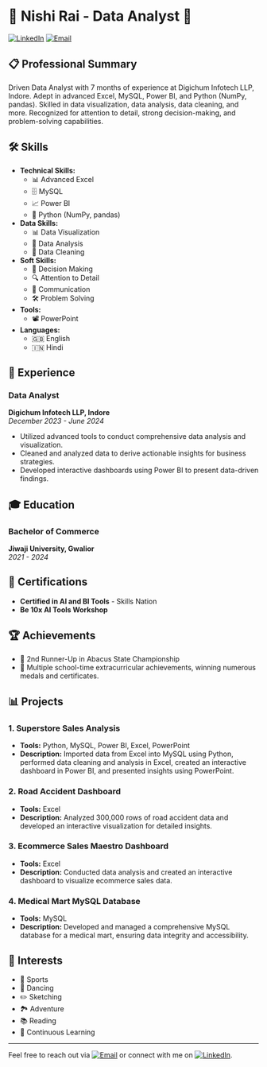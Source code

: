 # 🌟 Nishi Rai - Data Analyst 🌟

[![LinkedIn](https://img.shields.io/badge/LinkedIn-Profile-blue)](https://www.linkedin.com/in/nishirai-nr222)
[![Email](https://img.shields.io/badge/Email-nishrai222%40gmail.com-red)](mailto:nishrai222@gmail.com)

## 📋 Professional Summary
Driven Data Analyst with 7 months of experience at Digichum Infotech LLP, Indore. Adept in advanced Excel, MySQL, Power BI, and Python (NumPy, pandas). Skilled in data visualization, data analysis, data cleaning, and more. Recognized for attention to detail, strong decision-making, and problem-solving capabilities.

## 🛠️ Skills
- **Technical Skills:** 
  - 📊 Advanced Excel
  - 🗄️ MySQL
  - 📈 Power BI
  - 🐍 Python (NumPy, pandas)
- **Data Skills:** 
  - 📊 Data Visualization
  - 🧮 Data Analysis
  - 🧹 Data Cleaning
- **Soft Skills:** 
  - 🧠 Decision Making
  - 🔍 Attention to Detail
  - 💬 Communication
  - 🛠️ Problem Solving
- **Tools:** 
  - 📽️ PowerPoint
- **Languages:** 
  - 🇬🇧 English
  - 🇮🇳 Hindi

## 💼 Experience
### Data Analyst
**Digichum Infotech LLP, Indore**  
*December 2023 - June 2024*
- Utilized advanced tools to conduct comprehensive data analysis and visualization.
- Cleaned and analyzed data to derive actionable insights for business strategies.
- Developed interactive dashboards using Power BI to present data-driven findings.

## 🎓 Education
### Bachelor of Commerce
**Jiwaji University, Gwalior**  
*2021 - 2024*

## 📜 Certifications
- **Certified in AI and BI Tools** - Skills Nation
- **Be 10x AI Tools Workshop**

## 🏆 Achievements
- 🥈 2nd Runner-Up in Abacus State Championship
- 🏅 Multiple school-time extracurricular achievements, winning numerous medals and certificates.

## 📊 Projects
### 1. Superstore Sales Analysis
- **Tools:** Python, MySQL, Power BI, Excel, PowerPoint
- **Description:** Imported data from Excel into MySQL using Python, performed data cleaning and analysis in Excel, created an interactive dashboard in Power BI, and presented insights using PowerPoint.

### 2. Road Accident Dashboard
- **Tools:** Excel
- **Description:** Analyzed 300,000 rows of road accident data and developed an interactive visualization for detailed insights.

### 3. Ecommerce Sales Maestro Dashboard
- **Tools:** Excel
- **Description:** Conducted data analysis and created an interactive dashboard to visualize ecommerce sales data.

### 4. Medical Mart MySQL Database
- **Tools:** MySQL
- **Description:** Developed and managed a comprehensive MySQL database for a medical mart, ensuring data integrity and accessibility.

## 🌱 Interests
- 🏀 Sports
- 💃 Dancing
- ✏️ Sketching
- 🏞️ Adventure
- 📚 Reading
- 📖 Continuous Learning

---

Feel free to reach out via [![Email](https://img.shields.io/badge/Email-nishrai222%40gmail.com-red)](mailto:nishrai222@gmail.com) or connect with me on [![LinkedIn](https://img.shields.io/badge/LinkedIn-Profile-blue)](https://www.linkedin.com/in/nishirai-nr222).



